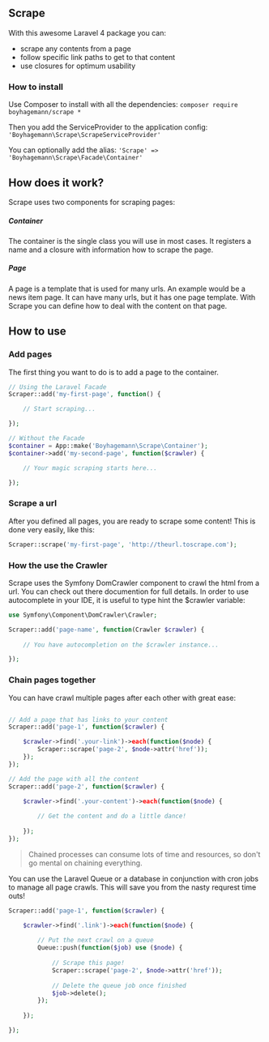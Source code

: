 ## Scrape

With this awesome Laravel 4 package you can:
- scrape any contents from a page
- follow specific link paths to get to that content
- use closures for optimum usability

### How to install

Use Composer to install with all the dependencies:
`composer require boyhagemann/scrape *`

Then you add the ServiceProvider to the application config:
`'Boyhagemann\Scrape\ScrapeServiceProvider'`

You can optionally add the alias:
`'Scrape' => 'Boyhagemann\Scrape\Facade\Container'`

## How does it work?
Scrape uses two components for scraping pages:

##### Container
The container is the single class you will use in most cases.
It registers a name and a closure with information how to scrape the page.

##### Page
A page is a template that is used for many urls. 
An example would be a news item page. 
It can have many urls, but it has one page template.
With Scrape you can define how to deal with the content on that page.

## How to use

### Add pages
The first thing you want to do is to add a page to the container.

```php
// Using the Laravel Facade
Scraper::add('my-first-page', function() {

    // Start scraping...

});

// Without the Facade
$container = App::make('Boyhagemann\Scrape\Container');
$container->add('my-second-page', function($crawler) {

    // Your magic scraping starts here...

});
```

### Scrape a url
After you defined all pages, you are ready to scrape some content!
This is done very easily, like this:

```php
Scraper::scrape('my-first-page', 'http://theurl.toscrape.com');
```

### How the use the Crawler
Scrape uses the Symfony DomCrawler component to crawl the html from a url.
You can check out there documention for full details.
In order to use autocomplete in your IDE, it is useful to type hint the $crawler variable:

```php
use Symfony\Component\DomCrawler\Crawler;

Scraper::add('page-name', function(Crawler $crawler) {
    
    // You have autocompletion on the $crawler instance...

});
```

### Chain pages together
You can have crawl multiple pages after each other with great ease:

```php

// Add a page that has links to your content
Scraper::add('page-1', function($crawler) {

    $crawler->find('.your-link')->each(function($node) {
        Scraper::scrape('page-2', $node->attr('href'));
    });
});

// Add the page with all the content
Scraper::add('page-2', function($crawler) {

    $crawler->find('.your-content')->each(function($node) {
        
        // Get the content and do a little dance!
        
    });
});
```

> Chained processes can consume lots of time and resources, so don't go mental on chaining everything.

You can use the Laravel Queue or a database in conjunction with cron jobs to manage all page crawls.
This will save you from the nasty requrest time outs!

```php
Scraper::add('page-1', function($crawler) {

    $crawler->find('.link')->each(function($node) {
    
        // Put the next crawl on a queue
        Queue::push(function($job) use ($node) {
            
            // Scrape this page!
            Scraper::scrape('page-2', $node->attr('href'));
        
            // Delete the queue job once finished
            $job->delete();
        });
    
    });

});
```
